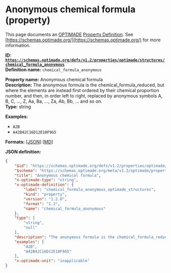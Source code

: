 # Anonymous chemical formula (property)

This page documents an [OPTIMADE](https://www.optimade.org/) [Property Definition](https://schemas.optimade.org/#definitions). See [https://schemas.optimade.org/](https://schemas.optimade.org/) for more information.

**ID: [`https://schemas.optimade.org/defs/v1.2/properties/optimade/structures/chemical_formula_anonymous`](https://schemas.optimade.org/defs/v1.2/properties/optimade/structures/chemical_formula_anonymous.md)**  
**Definition name:** `chemical_formula_anonymous`

**Property name:** Anonymous chemical formula  
**Description:** The anonymous formula is the chemical_formula_reduced, but where the elements are instead first ordered by their chemical proportion number, and then, in order left to right, replaced by anonymous symbols A, B, C, ..., Z, Aa, Ba, ..., Za, Ab, Bb, ... and so on.  
**Type:** string  



**Examples:**

- `A2B`
- `A42B42C16D12E10F9G5`

**Formats:** [[JSON](chemical_formula_anonymous.json)] [[MD](chemical_formula_anonymous.md)]

**JSON definition:**

``` json
{
    "$id": "https://schemas.optimade.org/defs/v1.2/properties/optimade/structures/chemical_formula_anonymous",
    "$schema": "https://schemas.optimade.org/meta/v1.2/optimade/property_definition.json",
    "title": "Anonymous chemical formula",
    "x-optimade-type": "string",
    "x-optimade-definition": {
        "label": "chemical_formula_anonymous_optimade_structures",
        "kind": "property",
        "version": "1.2.0",
        "format": "1.2",
        "name": "chemical_formula_anonymous"
    },
    "type": [
        "string",
        "null"
    ],
    "description": "The anonymous formula is the chemical_formula_reduced, but where the elements are instead first ordered by their chemical proportion number, and then, in order left to right, replaced by anonymous symbols A, B, C, ..., Z, Aa, Ba, ..., Za, Ab, Bb, ... and so on.",
    "examples": [
        "A2B",
        "A42B42C16D12E10F9G5"
    ],
    "x-optimade-unit": "inapplicable"
}
```